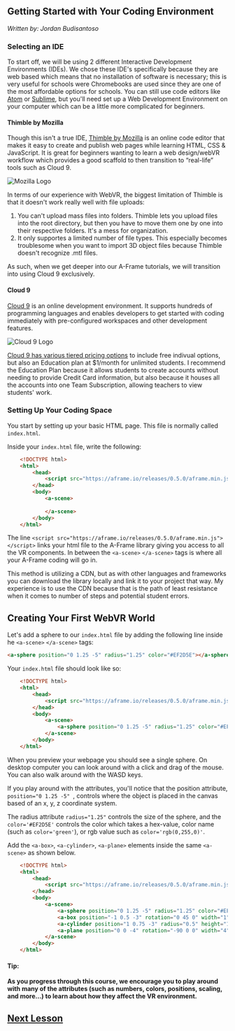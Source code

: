 ## Getting Started with Your Coding Environment
*Written by: Jordan Budisantoso*

### Selecting an IDE
To start off, we will be using 2 different Interactive Development Environments (IDEs). We chose these IDE's specifically because they are web based which means that no installation of software is necessary; this is very useful for schools were Chromebooks are used since they are one of the most affordable options for schools. You can still use code editors like [Atom](https://ide.atom.io/) or [Sublime](), but you'll need set up a Web Development Environment on your computer which can be a little more complicated for beginners.

#### Thimble by Mozilla
Though this isn't a true IDE, [Thimble by Mozilla](https://thimble.mozilla.org) is an online code editor that makes it easy to create and publish web pages while learning HTML, CSS & JavaScript. It is great for beginners wanting to learn a web design/webVR workflow which provides a good scaffold to then transition to “real-life” tools such as Cloud 9.

![Mozilla Logo](https://pbs.twimg.com/media/CP8Qhl3XAAA1uRH.png)

In terms of our experience with WebVR, the biggest limitation of Thimble is that it doesn't work really well with file uploads:

1. You can't upload mass files into folders. Thimble lets you upload files into the root directory, but then you have to move them one by one into their respective folders. It's a mess for organization.
2. It only supportes a limited number of file types. This especially becomes troublesome when you want to import 3D object files because Thimble doesn't recognize .mtl files.

As such, when we get deeper into our A-Frame tutorials, we will transition into using Cloud 9 exclusively.

#### Cloud 9
[Cloud 9](https://c9.io) is an online development environment. It supports hundreds of programming languages and enables developers to get started with coding immediately with pre-configured workspaces and other development features. 

![Cloud 9 Logo](http://nethusiastic.com/wp-content/uploads/2013/12/c9.jpg)

[Cloud 9 has various tiered pricing options](https://c9.io/pricing) to include free indivual options, but also an Education plan at $1/month for unlimited students. I recommend the Education Plan because it allows students to create accounts without needing to provide Credit Card information, but also because it houses all the accounts into one Team Subscription, allowing teachers to view students' work.

### Setting Up Your Coding Space
You start by setting up your basic HTML page. This file is normally called `index.html`.

Inside your `index.html` file, write the following:

```html
	<!DOCTYPE html>
	<html>
		<head>
			<script src="https://aframe.io/releases/0.5.0/aframe.min.js"></script>
		</head>
		<body>
			<a-scene>
			
			</a-scene>
		</body>
	</html>
```

The line `<script src="https://aframe.io/releases/0.5.0/aframe.min.js"></script>` links your html file to the A-Frame library giving you access to all the VR components. In between the `<a-scene>` `</a-scene>` tags is where all your A-Frame coding will go in.

This method is utilizing a CDN, but as with other languages and frameworks you can download the library locally and link it to your project that way. My experience is to use the CDN because that is the path of least resistance when it comes to number of steps and potential student errors.

## Creating Your First WebVR World

Let's add a sphere to our `index.html` file by adding the following line inside he `<a-scene>` `</a-scene>` tags:

```html
<a-sphere position="0 1.25 -5" radius="1.25" color="#EF2D5E"></a-sphere>
```

Your `index.html` file should look like so:

```html
	<!DOCTYPE html>
	<html>
		<head>
			<script src="https://aframe.io/releases/0.5.0/aframe.min.js"></script>
		</head>
		<body>
			<a-scene>
				<a-sphere position="0 1.25 -5" radius="1.25" color="#EF2D5E"></a-sphere>
			</a-scene>
		</body>
	</html>
```

When you preview your webpage you should see a single sphere. On desktop computer you can look around with a click and drag of the mouse. You can also walk around with the WASD keys. 

If you play around with the attributes, you'll notice that the position attribute, `position="0 1.25 -5" `, controls where the object is placed in the canvas based of an x, y, z coordinate system.

The radius attribute `radius="1.25"` controls the size of the sphere, and the `color='#EF2D5E'` controls the color which takes a hex-value, color name (such as `color='green'`), or rgb value such as `color='rgb(0,255,0)'`. 

Add the `<a-box>`, `<a-cylinder>`, `<a-plane>` elements inside the same `<a-scene>` as shown below. 


```html
	<!DOCTYPE html>
	<html>
		<head>
			<script src="https://aframe.io/releases/0.5.0/aframe.min.js"></script>
		</head>
		<body>
			<a-scene>
				<a-sphere position="0 1.25 -5" radius="1.25" color="#EF2D5E"></a-sphere>
				<a-box position="-1 0.5 -3" rotation="0 45 0" width="1" height="1" depth="1" color="#4CC3D9"></a-box>
				<a-cylinder position="1 0.75 -3" radius="0.5" height="1.5" color="#FFC65D"></a-cylinder>
				<a-plane position="0 0 -4" rotation="-90 0 0" width="4" height="4" color="#7BC8A4"></a-plane>
			</a-scene>
		</body>
	</html>
```

#### **Tip:**

**As you progress through this course, we encourage you to play around with many of the attributes (such as numbers, colors, positions, scaling, and more...) to learn about how they affect the VR environment.**
<br>


## [Next Lesson](shapes.md)

